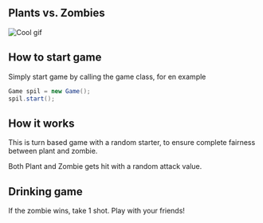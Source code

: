 ## Plants vs. Zombies
![Cool gif](https://media.giphy.com/media/nhklNniaxTXoI/giphy.gif)
## How to start game
Simply start game by calling the game class, for en example

```java
Game spil = new Game();
spil.start();
```

## How it works
This is turn based game with a random starter, to ensure complete fairness between plant and zombie.

Both Plant and Zombie gets hit with a random attack value.

## Drinking game
If the zombie wins, take 1 shot. Play with your friends!